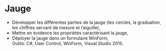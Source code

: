 # Jauge

-	Développer les différentes parties de la jauge (les cercles, la graduation, les chiffres servant de mesure et l’aiguille),
-	Mettre en évidence les propriétés caractérisant la jauge, 
-	Déployer la jauge dans un formulaire WinForm,  
Outils: C#, User Control, WinForm, Visual Studio 2015.

